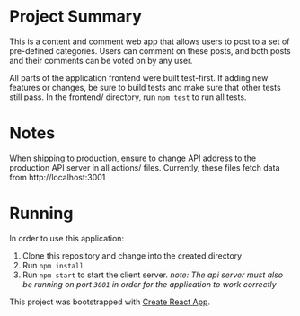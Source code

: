 # Project Summary
This is a content and comment web app that allows users to post to a set of pre-defined categories. Users can comment on these posts, and both posts and their comments can be voted on by any user.


All parts of the application frontend were built test-first. If adding new features or changes, be sure to build tests and make sure that other tests still pass. In the frontend/ directory, run `npm test` to run all tests.


# Notes
When shipping to production, ensure to change API address to the production API server in all actions/ files. Currently, these files fetch data from http://localhost:3001


# Running
In order to use this application:
1) Clone this repository and change into the created directory
2) Run `npm install`
3) Run `npm start` to start the client server.
_note: The api server must also be running on port `3001` in order for the application to work correctly_


This project was bootstrapped with [Create React App](https://github.com/facebookincubator/create-react-app).
